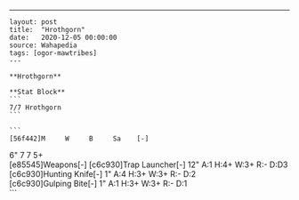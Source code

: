 ---
    layout: post
    title:  "Hrothgorn"
    date:   2020-12-05 00:00:00
    source: Wahapedia
    tags: [ogor-mawtribes]
    ---
    
    **Hrothgorn**
    
    **Stat Block**
    ```
    7/7 Hrothgorn
    ```
    
    ```
    [56f442]M     W     B     Sa    [-]
6"    7     7     5+    
[e85545]Weapons[-]
[c6c930]Trap Launcher[-]
12"    A:1    H:4+   W:3+   R:-    D:D3  
[c6c930]Hunting Knife[-]
1"     A:4    H:3+   W:3+   R:-    D:2   
[c6c930]Gulping Bite[-]
1"     A:1    H:3+   W:3+   R:-    D:1   
    ```
    
    
    